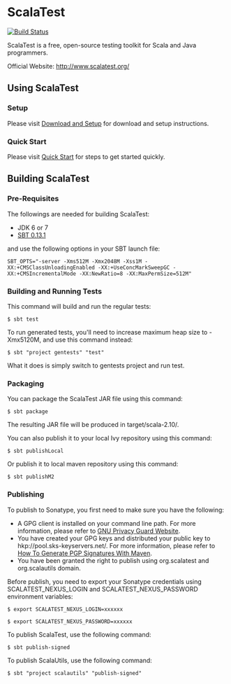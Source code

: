 ScalaTest
=========

[![Build Status](https://travis-ci.org/scalatest/scalatest.png?branch=master)](https://travis-ci.org/scalatest/scalatest)

ScalaTest is a free, open-source testing toolkit for Scala and
Java programmers.

Official Website: http://www.scalatest.org/

Using ScalaTest
---------------

### Setup

Please visit [Download and Setup](http://www.scalatest.org/download) for download and setup instructions.

### Quick Start

Please visit [Quick Start](http://www.scalatest.org/quick_start) for steps to get started quickly.


Building ScalaTest
------------------

### Pre-Requisites

The followings are needed for building ScalaTest:

*   JDK 6 or 7
*   [SBT 0.13.1](http://www.scala-sbt.org/0.13.1/docs/Getting-Started/Setup.html)

and use the following options in your SBT launch file:

    SBT_OPTS="-server -Xms512M -Xmx2048M -Xss1M -XX:+CMSClassUnloadingEnabled -XX:+UseConcMarkSweepGC -XX:+CMSIncrementalMode -XX:NewRatio=8 -XX:MaxPermSize=512M"

### Building and Running Tests

This command will build and run the regular tests:

  `$ sbt test`

To run generated tests, you'll need to increase maximum heap size to -Xmx5120M, and use this command instead:

  `$ sbt "project gentests" "test"`

What it does is simply switch to gentests project and run test.

### Packaging

You can package the ScalaTest JAR file using this command:

  `$ sbt package`

The resulting JAR file will be produced in target/scala-2.10/.

You can also publish it to your local Ivy repository using this command:

  `$ sbt publishLocal`

Or publish it to local maven repository using this command:

  `$ sbt publishM2`

### Publishing

To publish to Sonatype, you first need to make sure you have the following:

*   A GPG client is installed on your command line path. For more information, please refer to [GNU Privacy Guard Website](http://www.gnupg.org/).
*   You have created your GPG keys and distributed your public key to hkp://pool.sks-keyservers.net/. For more information, please refer to [How To Generate PGP Signatures With Maven](https://docs.sonatype.org/display/Repository/How+To+Generate+PGP+Signatures+With+Maven).
*   You have been granted the right to publish using org.scalatest and org.scalautils domain.

Before publish, you need to export your Sonatype credentials using SCALATEST_NEXUS_LOGIN and SCALATEST_NEXUS_PASSWORD environment variables:

  `$ export SCALATEST_NEXUS_LOGIN=xxxxxx`

  `$ export SCALATEST_NEXUS_PASSWORD=xxxxxx`

To publish ScalaTest, use the following command:

  `$ sbt publish-signed`

To publish ScalaUtils, use the following command:

  `$ sbt "project scalautils" "publish-signed"`
